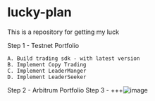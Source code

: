 # lucky-plan
This is a repository for getting my luck

Step 1 - Testnet Portfolio

	A. Build trading sdk - with latest version
	B. Implement Copy Trading
	C. Implement LeaderManger
	D. Implement LeaderSeeker

Step 2 - Arbitrum Portfolio
Step 3 - +++![image](https://github.com/user-attachments/assets/e3ea8d03-4122-418b-bf4b-91ab4d0b55a8)
